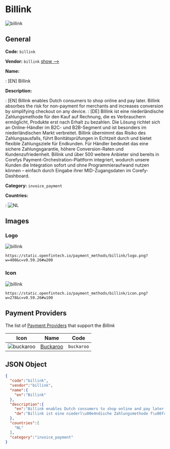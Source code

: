 
# Billink 
![billink](https://static.openfintech.io/payment_methods/billink/logo.png?w=400&c=v0.59.26#w200)  

## General 
**Code:** `billink` 
 
**Vendor:** `billink` [show -->](/vendors/billink/) 
 
**Name:** 
 
:	[EN] Billink 
 
**Description:** 
 
: [EN] Billink enables Dutch consumers to shop online and pay later. Billink absorbes the risk for non-payment for merchants and increases conversion by simplifying checkout on any device. 
: [DE] Billink ist eine niederländische Zahlungsmethode für den Kauf auf Rechnung, die es Verbrauchern ermöglicht, Produkte erst nach Erhalt zu bezahlen. Die Lösung richtet sich an Online-Händler im B2C- und B2B-Segment und ist besonders im niederländischen Markt verbreitet. Billink übernimmt das Risiko des Zahlungsausfalls, führt Bonitätsprüfungen in Echtzeit durch und bietet flexible Zahlungsziele für Endkunden. Für Händler bedeutet das eine sichere Zahlungsgarantie, höhere Conversion-Raten und Kundenzufriedenheit. Billink und über 500 weitere Anbieter sind bereits in Corefys Payment-Orchestration-Plattform integriert, wodurch unsere Kunden die Integration sofort und ohne Programmieraufwand nutzen können – einfach durch Eingabe ihrer MID-Zugangsdaten im Corefy-Dashboard. 
 
**Category:** `invoice_payment` 
 
**Countries:** 
 
:	![NL](https://cdnjs.cloudflare.com/ajax/libs/flag-icon-css/3.3.0/flags/4x3/nl.svg#w24)  

## Images 

### Logo 
![billink](https://static.openfintech.io/payment_methods/billink/logo.png?w=400&c=v0.59.26#w200)  

```
https://static.openfintech.io/payment_methods/billink/logo.png?w=400&c=v0.59.26#w200
```  

### Icon 
![billink](https://static.openfintech.io/payment_methods/billink/icon.png?w=278&c=v0.59.26#w100)  

```
https://static.openfintech.io/payment_methods/billink/icon.png?w=278&c=v0.59.26#w100
```  

## Payment Providers 
 
The list of [Payment Providers](/payment-providers/) that support the _Billink_ 

|Icon|Name|Code| 
|:---:|:---:|:---:| 
|![buckaroo](https://static.openfintech.io/payment_providers/buckaroo/icon.png?w=278&c=v0.59.26#w100) |[Buckaroo](/payment-providers/buckaroo/)|`buckaroo`| 
 

## JSON Object 

```json
{
  "code":"billink",
  "vendor":"billink",
  "name":{
    "en":"Billink"
  },
  "description":{
    "en":"Billink enables Dutch consumers to shop online and pay later. Billink absorbes the risk for non-payment for merchants and increases conversion by simplifying checkout on any device.",
    "de":"Billink ist eine niederl\u00e4ndische Zahlungsmethode f\u00fcr den Kauf auf Rechnung, die es Verbrauchern erm\u00f6glicht, Produkte erst nach Erhalt zu bezahlen. Die L\u00f6sung richtet sich an Online-H\u00e4ndler im B2C- und B2B-Segment und ist besonders im niederl\u00e4ndischen Markt verbreitet. Billink \u00fcbernimmt das Risiko des Zahlungsausfalls, f\u00fchrt Bonit\u00e4tspr\u00fcfungen in Echtzeit durch und bietet flexible Zahlungsziele f\u00fcr Endkunden. F\u00fcr H\u00e4ndler bedeutet das eine sichere Zahlungsgarantie, h\u00f6here Conversion-Raten und Kundenzufriedenheit. Billink und \u00fcber 500 weitere Anbieter sind bereits in Corefys Payment-Orchestration-Plattform integriert, wodurch unsere Kunden die Integration sofort und ohne Programmieraufwand nutzen k\u00f6nnen \u2013 einfach durch Eingabe ihrer MID-Zugangsdaten im Corefy-Dashboard."
  },
  "countries":[
    "NL"
  ],
  "category":"invoice_payment"
}
```  

